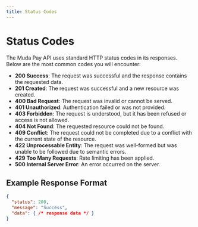 ```yaml
---
title: Status Codes
---
```


# Status Codes

The Muda Pay API uses standard HTTP status codes in its responses. Below are the most common codes you will encounter:

- **200 Success**: The request was successful and the response contains the requested data.
- **201 Created**: The request was successful and a new resource was created.
- **400 Bad Request**: The request was invalid or cannot be served.
- **401 Unauthorized**: Authentication failed or was not provided.
- **403 Forbidden**: The request is understood, but it has been refused or access is not allowed.
- **404 Not Found**: The requested resource could not be found.
- **409 Conflict**: The request could not be completed due to a conflict with the current state of the resource.
- **422 Unprocessable Entity**: The request was well-formed but was unable to be followed due to semantic errors.
- **429 Too Many Requests**: Rate limiting has been applied.
- **500 Internal Server Error**: An error occurred on the server.


## Example Response Format

```json
{
  "status": 200,
  "message": "Success",
  "data": { /* response data */ }
}
``` 